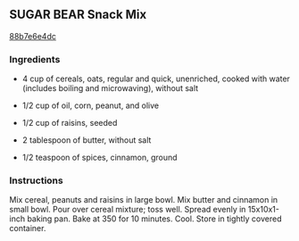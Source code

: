 ## SUGAR BEAR Snack Mix

[88b7e6e4dc](http://www.kraftrecipes.com/recipes/sugar-bear-snack-mix-52844.aspx)

### Ingredients

 - 4 cup of cereals, oats, regular and quick, unenriched, cooked with water (includes boiling and microwaving), without salt

 - 1/2 cup of oil, corn, peanut, and olive

 - 1/2 cup of raisins, seeded

 - 2 tablespoon of butter, without salt

 - 1/2 teaspoon of spices, cinnamon, ground

### Instructions

Mix cereal, peanuts and raisins in large bowl. Mix butter and cinnamon in small bowl. Pour over cereal mixture; toss well. Spread evenly in 15x10x1-inch baking pan. Bake at 350 for 10 minutes. Cool. Store in tightly covered container.